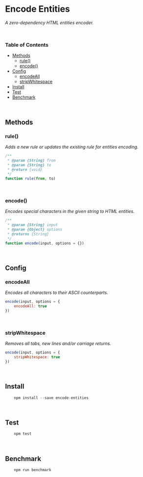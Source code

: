 # Encode Entities

*A zero-dependency HTML entities encoder.*

<br>

### Table of Contents
<!--generated by TOC-->
  * [Methods](#methods)
    * [rule&#40;&#41;](#rule)
    * [encode&#40;&#41;](#encode)
  * [Config](#config)
    * [encodeAll](#encodeall)
    * [stripWhitespace](#stripwhitespace)
  * [Install](#install)
  * [Test](#test)
  * [Benchmark](#benchmark)
<!--/generated by TOC-->

<br>

## Methods

### rule()

*Adds a new rule or updates the existing rule for entities encoding.*

```javascript
/**
 * @param {String} from
 * @param {String} to
 * @return {void}
 */
function rule(from, to)
```

<br>

### encode()

*Encodes special characters in the given string to HTML entities.*

```javascript
/**
 * @param {String} input
 * @param {Object} options
 * @returns {String}
 */
function encode(input, options = {})
```

<br>

## Config

### encodeAll

*Encodes all characters to their ASCII counterparts.*

```javascript
encode(input, options = {
	encodeAll: true
})
```

<br>

### stripWhitespace

*Removes all tabs, new lines and/or carriage returns.*

```javascript
encode(input, options = {
	stripWhitespace: true
})
```

<br>

## Install

```javascript
	npm install --save encode-entities
```

<br>

## Test

```javascript
	npm test
```

<br>

## Benchmark

```javascript
	npm run benchmark
```
